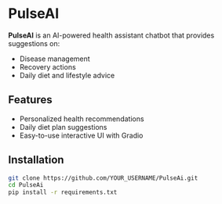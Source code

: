 # PulseAI

**PulseAI** is an AI-powered health assistant chatbot that provides suggestions on:

- Disease management
- Recovery actions
- Daily diet and lifestyle advice

## Features
- Personalized health recommendations
- Daily diet plan suggestions
- Easy-to-use interactive UI with Gradio

## Installation
```bash
git clone https://github.com/YOUR_USERNAME/PulseAi.git
cd PulseAi
pip install -r requirements.txt

